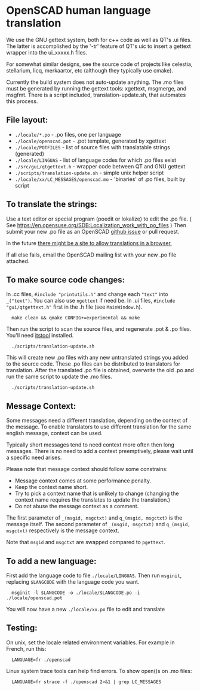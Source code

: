 # OpenSCAD human language translation

We use the GNU gettext system, both for c++ code as well as QT's .ui files.
The latter is accomplished by the '-tr' feature of QT's uic to insert
a gettext wrapper into the ui_xxxxx.h files. 

For somewhat similar designs, see the source code of projects like celestia, 
stellarium, licq, merkaartor, etc (although they typically use cmake).

Currently the build system does not auto-update anything. The .mo files must
be generated by running the gettext tools: xgettext, msgmerge, and msgfmt.
There is a script included, translation-update.sh, that automates this process.

## File layout:

* `./locale/*.po` - .po files, one per language
* `./locale/openscad.pot` - .pot template, generated by xgettext
* `./locale/POTFILES` - list of source files with translatable strings (generated)
* `./locale/LINGUAS` - list of language codes for which .po files exist
* `./src/gui/qtgettext.h` - wrapper code between QT and GNU gettext
* `./scripts/translation-update.sh` - simple unix helper script
* `./locale/xx/LC_MESSAGES/openscad.mo` - 'binaries' of .po files, built by script

## To translate the strings:

Use a text editor or special program (poedit or lokalize) to edit the .po file.
( See https://en.opensuse.org/SDB:Localization_work_with_po_files )
Then submit your new .po file as an OpenSCAD [github issue](https://github.com/openscad/openscad/issues/) or pull request.

In the future [there might be a site to allow translations in a browser.](https://translations.launchpad.net/openscad)

If all else fails, email the OpenSCAD mailing list with your new .po 
file attached.

## To make source code changes:

In .cc files, `#include "printutils.h"` and change each `"text"` into `_("text")`. You can also use `ngettext` if need be.
In .ui files, `#include "gui/qtgettext.h"` first in the .h file (see `MainWindow.h`).

      make clean && qmake CONFIG+=experimental && make

Then run the script to scan the source files, and regenerate .pot & .po files.
You'll need [itstool](http://itstool.org/) installed.

      ./scripts/translation-update.sh

This will create new .po files with any new untranslated strings you 
added to the source code. These .po files can be distributed to 
translators for translation. After the translated .po file is obtained, 
overwrite the old .po and run the same script to update the .mo files.

      ./scripts/translation-update.sh

## Message Context:

Some messages need a different translation, depending on the context
of the message. To enable translators to use different translation for
the same english message, context can be used.

Typically short messages tend to need context more often then long messages.
There is no need to add a context preemptively, please wait until a specific
need arises.

Please note that message context should follow some constrains:
* Message context comes at some performance penalty.
* Keep the context name short.
* Try to pick a context name that is unlikely to change (changing the context name requires the translates to update the translation.)
* Do not abuse the message context as a comment.

The first parameter of `_(msgid, msgctxt)` and `q_(msgid, msgctxt)` is the message itself.
The second parameter of `_(msgid, msgctxt)` and `q_(msgid, msgctxt)` respectively is the message context.

Note that `msgid` and `msgctxt` are swapped compared to `pgettext`.

## To add a new language:

First add the language code to file `./locale/LINGUAS`. Then run `msginit`,
replacing `$LANGCODE` with the language code you want. 

      msginit -l $LANGCODE -o ./locale/$LANGCODE.po -i ./locale/openscad.pot

You will now have a new `./locale/xx.po` file to edit and translate

## Testing:

On unix, set the locale related environment variables. For example in 
French, run this:

      LANGUAGE=fr ./openscad

Linux system trace tools can help find errors. To show open()s on .mo files:

      LANGUAGE=fr strace -f ./openscad 2>&1 | grep LC_MESSAGES

